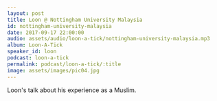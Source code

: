 ```yaml
---
layout: post
title: Loon @ Nottingham University Malaysia
id: nottingham-university-malaysia
date: 2017-09-17 22:00:00
audio: assets/audio/loon-a-tick/nottingham-university-malaysia.mp3
album: Loon-A-Tick
speaker_id: loon
podcast: loon-a-tick
permalink: podcast/loon-a-tick/:title
image: assets/images/pic04.jpg
---
```


Loon's talk about his experience as a Muslim.
